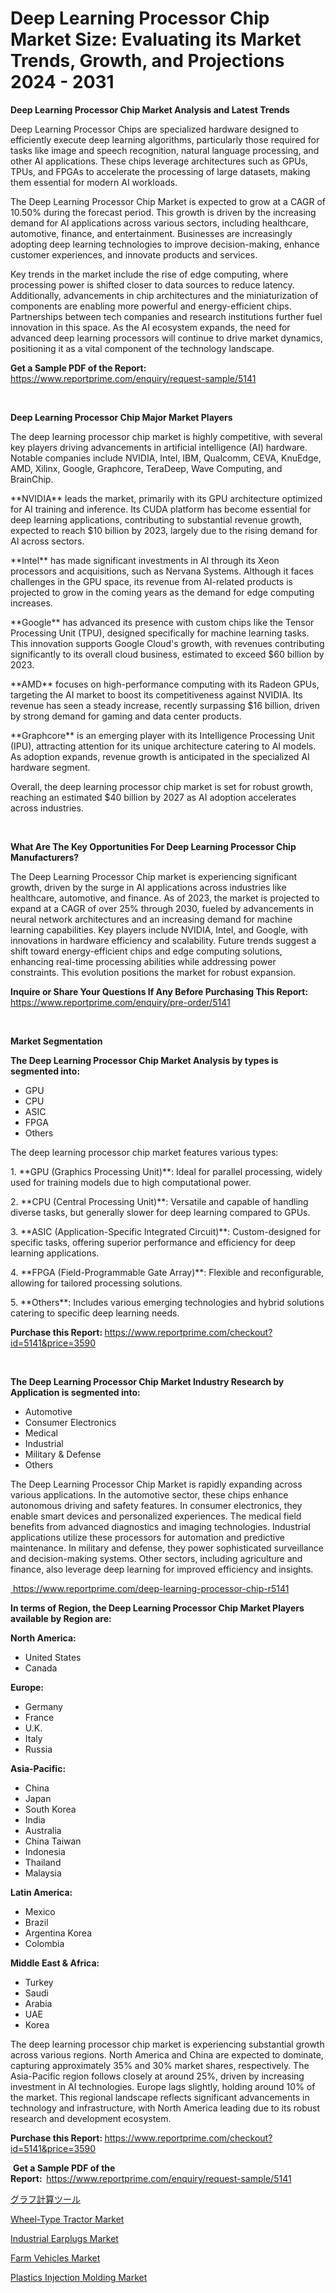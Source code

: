 <p><h1>Deep Learning Processor Chip Market Size: Evaluating its Market Trends, Growth, and Projections 2024 - 2031</h1></p><p><strong>Deep Learning Processor Chip Market Analysis and Latest Trends</strong></p>
<p><p>Deep Learning Processor Chips are specialized hardware designed to efficiently execute deep learning algorithms, particularly those required for tasks like image and speech recognition, natural language processing, and other AI applications. These chips leverage architectures such as GPUs, TPUs, and FPGAs to accelerate the processing of large datasets, making them essential for modern AI workloads.</p><p>The Deep Learning Processor Chip Market is expected to grow at a CAGR of 10.50% during the forecast period. This growth is driven by the increasing demand for AI applications across various sectors, including healthcare, automotive, finance, and entertainment. Businesses are increasingly adopting deep learning technologies to improve decision-making, enhance customer experiences, and innovate products and services.</p><p>Key trends in the market include the rise of edge computing, where processing power is shifted closer to data sources to reduce latency. Additionally, advancements in chip architectures and the miniaturization of components are enabling more powerful and energy-efficient chips. Partnerships between tech companies and research institutions further fuel innovation in this space. As the AI ecosystem expands, the need for advanced deep learning processors will continue to drive market dynamics, positioning it as a vital component of the technology landscape.</p></p>
<p><strong>Get a Sample PDF of the Report:&nbsp;</strong> <a href="https://www.reportprime.com/enquiry/request-sample/5141">https://www.reportprime.com/enquiry/request-sample/5141</a></p>
<p>&nbsp;</p>
<p><strong>Deep Learning Processor Chip Major Market Players</strong></p>
<p><p>The deep learning processor chip market is highly competitive, with several key players driving advancements in artificial intelligence (AI) hardware. Notable companies include NVIDIA, Intel, IBM, Qualcomm, CEVA, KnuEdge, AMD, Xilinx, Google, Graphcore, TeraDeep, Wave Computing, and BrainChip.</p><p>**NVIDIA** leads the market, primarily with its GPU architecture optimized for AI training and inference. Its CUDA platform has become essential for deep learning applications, contributing to substantial revenue growth, expected to reach $10 billion by 2023, largely due to the rising demand for AI across sectors.</p><p>**Intel** has made significant investments in AI through its Xeon processors and acquisitions, such as Nervana Systems. Although it faces challenges in the GPU space, its revenue from AI-related products is projected to grow in the coming years as the demand for edge computing increases.</p><p>**Google** has advanced its presence with custom chips like the Tensor Processing Unit (TPU), designed specifically for machine learning tasks. This innovation supports Google Cloud's growth, with revenues contributing significantly to its overall cloud business, estimated to exceed $60 billion by 2023.</p><p>**AMD** focuses on high-performance computing with its Radeon GPUs, targeting the AI market to boost its competitiveness against NVIDIA. Its revenue has seen a steady increase, recently surpassing $16 billion, driven by strong demand for gaming and data center products.</p><p>**Graphcore** is an emerging player with its Intelligence Processing Unit (IPU), attracting attention for its unique architecture catering to AI models. As adoption expands, revenue growth is anticipated in the specialized AI hardware segment.</p><p>Overall, the deep learning processor chip market is set for robust growth, reaching an estimated $40 billion by 2027 as AI adoption accelerates across industries.</p></p>
<p>&nbsp;</p>
<p><strong>What Are The Key Opportunities For Deep Learning Processor Chip Manufacturers?</strong></p>
<p><p>The Deep Learning Processor Chip market is experiencing significant growth, driven by the surge in AI applications across industries like healthcare, automotive, and finance. As of 2023, the market is projected to expand at a CAGR of over 25% through 2030, fueled by advancements in neural network architectures and an increasing demand for machine learning capabilities. Key players include NVIDIA, Intel, and Google, with innovations in hardware efficiency and scalability. Future trends suggest a shift toward energy-efficient chips and edge computing solutions, enhancing real-time processing abilities while addressing power constraints. This evolution positions the market for robust expansion.</p></p>
<p><strong>Inquire or Share Your Questions If Any Before Purchasing This Report:</strong> <a href="https://www.reportprime.com/enquiry/pre-order/5141">https://www.reportprime.com/enquiry/pre-order/5141</a></p>
<p>&nbsp;</p>
<p><strong>Market Segmentation</strong></p>
<p><strong>The Deep Learning Processor Chip Market Analysis by types is segmented into:</strong></p>
<p><ul><li>GPU</li><li>CPU</li><li>ASIC</li><li>FPGA</li><li>Others</li></ul></p>
<p><p>The deep learning processor chip market features various types: </p><p>1. **GPU (Graphics Processing Unit)**: Ideal for parallel processing, widely used for training models due to high computational power.</p><p>2. **CPU (Central Processing Unit)**: Versatile and capable of handling diverse tasks, but generally slower for deep learning compared to GPUs.</p><p>3. **ASIC (Application-Specific Integrated Circuit)**: Custom-designed for specific tasks, offering superior performance and efficiency for deep learning applications.</p><p>4. **FPGA (Field-Programmable Gate Array)**: Flexible and reconfigurable, allowing for tailored processing solutions.</p><p>5. **Others**: Includes various emerging technologies and hybrid solutions catering to specific deep learning needs.</p></p>
<p><strong>Purchase this Report:&nbsp;</strong><a href="https://www.reportprime.com/checkout?id=5141&price=3590">https://www.reportprime.com/checkout?id=5141&price=3590</a></p>
<p>&nbsp;</p>
<p><strong>The Deep Learning Processor Chip Market Industry Research by Application is segmented into:</strong></p>
<p><ul><li>Automotive</li><li>Consumer Electronics</li><li>Medical</li><li>Industrial</li><li>Military & Defense</li><li>Others</li></ul></p>
<p><p>The Deep Learning Processor Chip Market is rapidly expanding across various applications. In the automotive sector, these chips enhance autonomous driving and safety features. In consumer electronics, they enable smart devices and personalized experiences. The medical field benefits from advanced diagnostics and imaging technologies. Industrial applications utilize these processors for automation and predictive maintenance. In military and defense, they power sophisticated surveillance and decision-making systems. Other sectors, including agriculture and finance, also leverage deep learning for improved efficiency and insights.</p></p>
<p><a href="https://www.reportprime.com/deep-learning-processor-chip-r5141">&nbsp;https://www.reportprime.com/deep-learning-processor-chip-r5141</a></p>
<p><strong>In terms of Region, the Deep Learning Processor Chip Market Players available by Region are:</strong></p>
<p>
    <p> <strong> North America: </strong>
        <ul>
            <li>United States</li>
            <li>Canada</li>
        </ul>
        </p> 
    <p> <strong> Europe: </strong>
        <ul>
            <li>Germany</li>
            <li>France</li>
            <li>U.K.</li>
            <li>Italy</li>
            <li>Russia</li>
        </ul>
        </p> 
    <p> <strong> Asia-Pacific: </strong>
        <ul>
            <li>China</li>
            <li>Japan</li>
            <li>South Korea</li>
            <li>India</li>
            <li>Australia</li>
            <li>China Taiwan</li>
            <li>Indonesia</li>
            <li>Thailand</li>
            <li>Malaysia</li>
        </ul>
        </p> 
    <p> <strong> Latin America: </strong>
        <ul>
            <li>Mexico</li>
            <li>Brazil</li>
            <li>Argentina Korea</li>
            <li>Colombia</li>
        </ul>
        </p> 
    <p> <strong> Middle East & Africa: </strong>
        <ul>
            <li>Turkey</li>
            <li>Saudi</li>
            <li>Arabia</li>
            <li>UAE</li>
            <li>Korea</li>
        </ul>
    </p>
    </p>
<p><p>The deep learning processor chip market is experiencing substantial growth across various regions. North America and China are expected to dominate, capturing approximately 35% and 30% market shares, respectively. The Asia-Pacific region follows closely at around 25%, driven by increasing investment in AI technologies. Europe lags slightly, holding around 10% of the market. This regional landscape reflects significant advancements in technology and infrastructure, with North America leading due to its robust research and development ecosystem.</p></p>
<p><strong>Purchase this Report: </strong><a href="https://www.reportprime.com/checkout?id=5141&price=3590">https://www.reportprime.com/checkout?id=5141&price=3590</a></p>
<p>&nbsp;<strong>Get a Sample PDF of the Report:&nbsp;&nbsp;</strong><a href="https://www.reportprime.com/enquiry/request-sample/5141">https://www.reportprime.com/enquiry/request-sample/5141</a></p>
<p><strong></strong></p>
<p><p><a href="https://github.com/lababdou/Market-Research-Report-List-6/blob/main/12654094065.md">グラフ計算ツール</a></p><p><a href="https://issuu.com/reportprime-2/docs/wheel-type-tractor-market-size-2030_71f716b259a1da">Wheel-Type Tractor Market</a></p><p><a href="https://www.linkedin.com/pulse/global-indust-insightra-nrtof?trackingId=dzgezPu2TGCR%2BaeHB4exQw%3D%3D">Industrial Earplugs Market</a></p><p><a href="https://issuu.com/reportprime-2/docs/farm-vehicles-market-size-2030.pptx_28c3854e368b17">Farm Vehicles Market</a></p><p><a href="https://www.linkedin.com/pulse/plastics-injection-molding-market-size-share-analysis-growth-gzpjc?trackingId=YY35eMnhQrKfnl7AMOUq5g%3D%3D">Plastics Injection Molding Market</a></p></p>